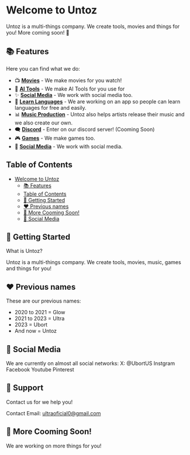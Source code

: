# Welcome to Untoz
Untoz is a multi-things company. We create tools, movies and things for you! More coming soon! 🤗

## 📚 Features

Here you can find what we do:

- 📺 **[Movies](https://uborts.vercel.app/)** - We make movies for you watch!
- 💅 **[AI Tools](https://uborts.vercel.app/)** - We make AI Tools for you use for 
- ✨ **[Social Media](https://uborts.vercel.app/)** - We work with social media too.
- 💪 **[Learn Languages](https://uborts.vercel.app/)** - We are working on an app so people can learn languages for free and easily.
- 📊 **[Music Production](https://uborts.vercel.app/)** - Untoz also helps artists release their music and we also create our own.
- 🗨️ **[Discord](https://discord.gg/mtwCSYfhXK)** - Enter on our discord server! (Cooming Soon)
- 🎮 **[Games](https://uborts.vercel.app/)** - We make games too.
- 🔗 **[Social Media](https://uborts.vercel.app/)** - We work with social media.

## Table of Contents

- [Welcome to Untoz](#Untoz)
  - [📚 Features](#-features)
  - [Table of Contents](#table-of-contents)
  - [🎯 Getting Started](#-getting-started)
  - [❤️ Previous names](#-deployment)
  - [💌 More Cooming Soon!](#support)
  - [🔗 Social Media](#-social-media)
 
## 🎯 Getting Started

What is Untoz?

Untoz is a multi-things company. We create tools, movies, music, games and things for you!

## ❤️ Previous names

These are our previous names:
- 2020 to 2021 = Glow
- 2021 to 2023 = Ultra
- 2023 = Ubort
- And now = Untoz

## 🔗 Social Media

We are currently on almost all social networks:
X: @UbortUS
Instgram
Facebook
Youtube
Pinterest

## 💫 Support
Contact us for we help you!

Contact Email: ultraoficial0@gmail.com

## 💌 More Cooming Soon!
We are working on more things for you!
